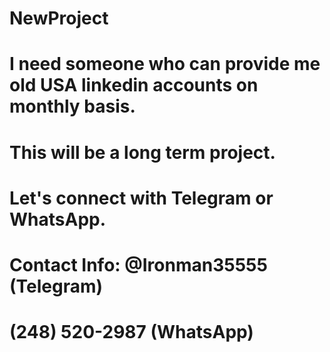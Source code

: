 # NewProject
# I need someone who can provide me old USA linkedin accounts on monthly basis.
# This will be a long term project.
# Let's connect with Telegram or WhatsApp.
# Contact Info: @Ironman35555 (Telegram)
#               (248) 520-2987 (WhatsApp)
